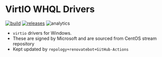 <!-- markdownlint-disable MD033 -->

# VirtIO WHQL Drivers

[![build](https://github.com/tprasadtp/virtio-whql/actions/workflows/build.yml/badge.svg)](https://github.com/tprasadtp/virtio-whql/actions/workflows/build.yml)
[![releases](https://img.shields.io/github/v/tag/tprasadtp/virtio-whql?label=version&sort=semver&logo=semver&color=7f50a6&labelColor=3a3a3a)](https://github.com/tprasadtp/virtio-whql/releases/latest)
![analytics](https://ga-beacon.prasadt.com/UA-101760811-3/github/virtio-whql)


- `virtio` drivers for Windows.
- These are signed by Microsoft and are sourced from CentOS stream repository
- Kept updated by `repology+renovatebot+GitHub-Actions`

<!-- CI Badges -->

[releases]: https://github.com/tprasadtp/virtio-whql/releases/latest
